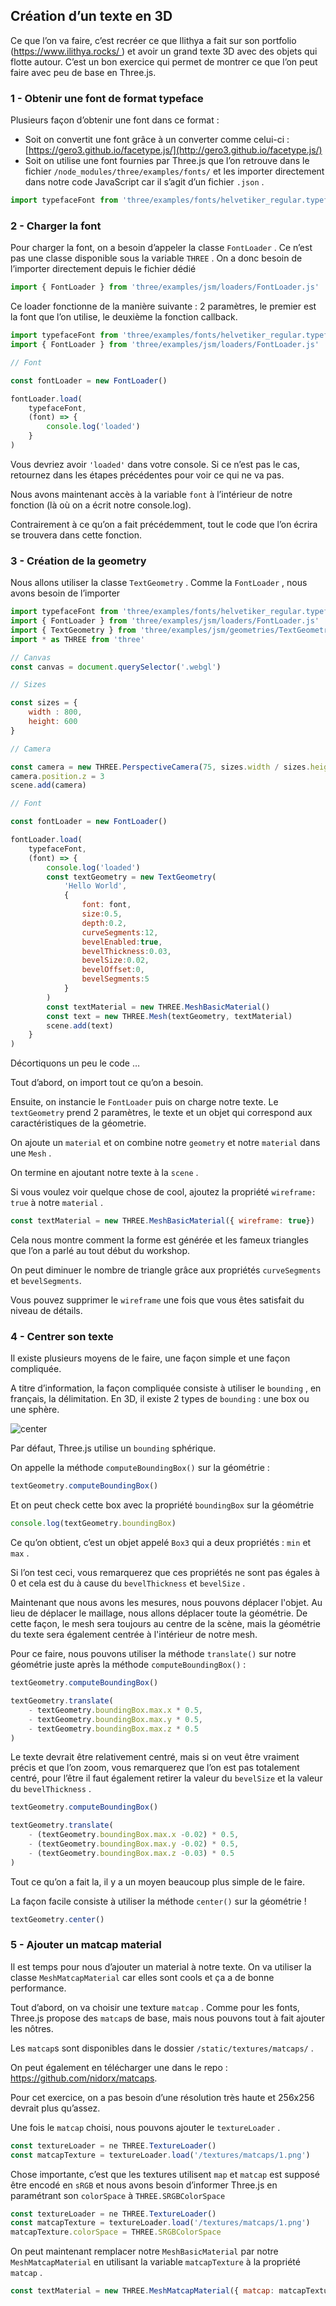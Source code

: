 ## Création d’un texte en 3D

Ce que l’on va faire, c’est recréer ce que Ilithya a fait sur son portfolio (https://www.ilithya.rocks/ ) et avoir un grand texte 3D avec des objets qui flotte autour. C’est un bon exercice qui permet de montrer ce que l’on peut faire avec peu de base en Three.js.

### 1 - Obtenir une font de format typeface

Plusieurs façon d’obtenir une font dans ce format : 

- Soit on convertit une font grâce à un converter comme celui-ci : [https://gero3.github.io/facetype.js/](http://gero3.github.io/facetype.js/)
- Soit on utilise une font fournies par Three.js que l’on retrouve dans le fichier `/node_modules/three/examples/fonts/` et les importer directement dans notre code JavaScript car il s’agit d’un fichier `.json` .

```jsx
import typefaceFont from 'three/examples/fonts/helvetiker_regular.typeface.json'
```

### 2 - Charger la font

Pour charger la font, on a besoin d’appeler la classe `FontLoader` . Ce n’est pas une classe disponible sous la variable `THREE` . On a donc besoin de l’importer directement depuis le fichier dédié

```jsx
import { FontLoader } from 'three/examples/jsm/loaders/FontLoader.js'
```

Ce loader fonctionne de la manière suivante : 2 paramètres, le premier est la font que l’on utilise, le deuxième la fonction callback.

```jsx
import typefaceFont from 'three/examples/fonts/helvetiker_regular.typeface.json'
import { FontLoader } from 'three/examples/jsm/loaders/FontLoader.js'

// Font

const fontLoader = new FontLoader()

fontLoader.load(
	typefaceFont,
	(font) => {
		console.log('loaded')
	}
)
```

Vous devriez avoir `'loaded'` dans votre console. Si ce n’est pas le cas, retournez dans les étapes précédentes pour voir ce qui ne va pas.

Nous avons maintenant accès à la variable `font` à l’intérieur de notre fonction (là où on a écrit notre console.log).

Contrairement à ce qu’on a fait précédemment, tout le code que l’on écrira se trouvera dans cette fonction.

### 3 - Création de la geometry

Nous allons utiliser la classe `TextGeometry` . Comme la `FontLoader` , nous avons besoin de l’importer

```jsx
import typefaceFont from 'three/examples/fonts/helvetiker_regular.typeface.json'
import { FontLoader } from 'three/examples/jsm/loaders/FontLoader.js'
import { TextGeometry } from 'three/examples/jsm/geometries/TextGeometry.js'
import * as THREE from 'three'

// Canvas
const canvas = document.querySelector('.webgl')

// Sizes

const sizes = {
	width : 800, 
	height: 600
}

// Camera

const camera = new THREE.PerspectiveCamera(75, sizes.width / sizes.height)
camera.position.z = 3
scene.add(camera)

// Font

const fontLoader = new FontLoader()

fontLoader.load(
	typefaceFont,
	(font) => {
		console.log('loaded')
		const textGeometry = new TextGeometry(
			'Hello World',
			{
				font: font,
				size:0.5,
				depth:0.2,
				curveSegments:12,
				bevelEnabled:true,
				bevelThickness:0.03,
				bevelSize:0.02,
				bevelOffset:0,
				bevelSegments:5
			}
		)
		const textMaterial = new THREE.MeshBasicMaterial()
		const text = new THREE.Mesh(textGeometry, textMaterial)
		scene.add(text)
	}
)
```

Décortiquons un peu le code …

Tout d’abord, on import tout ce qu’on a besoin. 

Ensuite, on instancie le `FontLoader` puis on charge notre texte. Le `textGeometry` prend 2 paramètres, le texte et un objet qui correspond aux caractéristiques de la géometrie.

On ajoute un `material` et on combine notre `geometry` et notre `material` dans une `Mesh` . 

On termine en ajoutant notre texte à la `scene` .

Si vous voulez voir quelque chose de cool, ajoutez la propriété `wireframe: true` à notre `material` .

```jsx
const textMaterial = new THREE.MeshBasicMaterial({ wireframe: true})
```

Cela nous montre comment la forme est générée et les fameux triangles que l’on a parlé au tout début du workshop.

On peut diminuer le nombre de triangle grâce aux propriétés `curveSegments`  et `bevelSegments`.

Vous pouvez supprimer le `wireframe` une fois que vous êtes satisfait du niveau de détails.

### 4 - Centrer son texte

Il existe plusieurs moyens de le faire, une façon simple et une façon compliquée. 

A titre d’information, la façon compliquée consiste à utiliser le `bounding` , en français, la délimitation. En 3D, il existe 2 types de `bounding`  : une box ou une sphère.

![center](./assets/text/center.png)

Par défaut, Three.js utilise un `bounding` sphérique. 

On appelle la méthode `computeBoundingBox()` sur la géométrie :

```jsx
textGeometry.computeBoundingBox()
```

Et on peut check cette box avec la propriété `boundingBox` sur la géométrie

```jsx
console.log(textGeometry.boundingBox)
```

Ce qu’on obtient, c’est un objet appelé `Box3` qui a deux propriétés : `min`  et `max` .

Si l’on test ceci, vous remarquerez que ces propriétés ne sont pas égales à 0 et cela est du à cause du `bevelThickness` et `bevelSize` .

Maintenant que nous avons les mesures, nous pouvons déplacer l'objet. Au lieu de déplacer le maillage, nous allons déplacer toute la géométrie. De cette façon, le mesh sera toujours au centre de la scène, mais la géométrie du texte sera également centrée à l'intérieur de notre mesh.

Pour ce faire, nous pouvons utiliser la méthode `translate()` sur notre géométrie juste après la méthode `computeBoundingBox()` :

```jsx
textGeometry.computeBoundingBox()

textGeometry.translate(
	- textGeometry.boundingBox.max.x * 0.5,
	- textGeometry.boundingBox.max.y * 0.5,
	- textGeometry.boundingBox.max.z * 0.5
)
```

Le texte devrait être relativement centré, mais si on veut être vraiment précis et que l’on zoom, vous remarquerez que l’on est pas totalement centré, pour l’être il faut également retirer la valeur du `bevelSize` et la valeur du `bevelThickness` .

```jsx
textGeometry.computeBoundingBox()

textGeometry.translate(
	- (textGeometry.boundingBox.max.x -0.02) * 0.5,
	- (textGeometry.boundingBox.max.y -0.02) * 0.5,
	- (textGeometry.boundingBox.max.z -0.03) * 0.5
)
```

Tout ce qu’on a fait la, il y a un moyen beaucoup plus simple de le faire. 

La façon facile consiste à utiliser la méthode `center()` sur la géométrie ! 

```jsx
textGeometry.center()
```

### 5 - Ajouter un matcap material

Il est temps pour nous d’ajouter un material à notre texte. On va utiliser la classe `MeshMatcapMaterial` car elles sont cools et ça a de bonne performance.

Tout d’abord, on va choisir une texture `matcap` . Comme pour les fonts, Three.js propose des `matcap`s de base, mais nous pouvons tout à fait ajouter les nôtres.

Les `matcap`s sont disponibles dans le dossier `/static/textures/matcaps/` .

On peut également en télécharger une dans le repo : https://github.com/nidorx/matcaps.

Pour cet exercice, on a pas besoin d’une résolution très haute et 256x256 devrait plus qu’assez.

Une fois le `matcap` choisi, nous pouvons ajouter le `textureLoader` .

```jsx
const textureLoader = ne THREE.TextureLoader()
const matcapTexture = textureLoader.load('/textures/matcaps/1.png')
```

Chose importante, c’est que les textures utilisent `map` et `matcap`  est supposé être encodé en `sRGB` et nous avons besoin d’informer Three.js en paramétrant son `colorSpace` à `THREE.SRGBColorSpace`

```jsx
const textureLoader = ne THREE.TextureLoader()
const matcapTexture = textureLoader.load('/textures/matcaps/1.png')
matcapTexture.colorSpace = THREE.SRGBColorSpace
```

On peut maintenant remplacer notre `MeshBasicMaterial` par notre `MeshMatcapMaterial` en utilisant la variable `matcapTexture`  à la propriété `matcap` .

```jsx
const textMaterial = new THREE.MeshMatcapMaterial({ matcap: matcapTexture })
```
